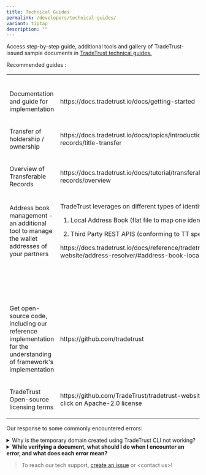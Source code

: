 ```yaml
---
title: Technical Guides
permalink: /developers/technical-guides/
variant: tiptap
description: ""
---
```

<p>Access step-by-step guide, additional tools and gallery of TradeTrust-issued
sample documents in&nbsp;<a href="https://docs.tradetrust.io/" rel="noopener noreferrer nofollow" target="_blank">TradeTrust technical guides.</a>
</p>
<p>Recommended guides :</p>
<table style="minWidth: 50px">
<colgroup>
<col>
<col>
</colgroup>
<tbody>
<tr>
<td rowspan="1" colspan="1">
<p></p>
</td>
<td rowspan="1" colspan="1">
<p></p>
</td>
</tr>
<tr>
<td rowspan="1" colspan="1">
<p>Documentation and guide for implementation</p>
</td>
<td rowspan="1" colspan="1">
<p><a rel="noopener noreferrer nofollow" target="_blank">https://docs.tradetrust.io/docs/getting-started</a>
</p>
</td>
</tr>
<tr>
<td rowspan="1" colspan="1">
<p>Transfer of holdership / ownership</p>
</td>
<td rowspan="1" colspan="1">
<p><a rel="noopener noreferrer nofollow" target="_blank">https://docs.tradetrust.io/docs/topics/introduction/transferable-records/title-transfer</a>
</p>
</td>
</tr>
<tr>
<td rowspan="1" colspan="1">
<p>Overview of Transferable Records</p>
</td>
<td rowspan="1" colspan="1">
<p><a rel="noopener noreferrer nofollow" target="_blank">https://docs.tradetrust.io/docs/tutorial/transferable-records/overview</a>
</p>
</td>
</tr>
<tr>
<td rowspan="1" colspan="1">
<p>Address book management - an additional tool to manage the wallet addresses
of your partners</p>
</td>
<td rowspan="1" colspan="1">
<p>TradeTrust leverages on different types of identifier resolvers:</p>
<ol data-tight="true" class="tight">
<li>
<p>Local Address Book (flat file to map one identifer to another)</p>
</li>
<li>
<p>Third Party REST APIS (conforming to TT specs)</p>
</li>
</ol>
<p></p>
<p><a rel="noopener noreferrer nofollow" target="_blank">https://docs.tradetrust.io/docs/reference/tradetrust-website/address-resolver/#address-book-local</a>
</p>
</td>
</tr>
<tr>
<td rowspan="1" colspan="1">
<p></p>
</td>
<td rowspan="1" colspan="1">
<p>
<br>
</p>
</td>
</tr>
<tr>
<td rowspan="1" colspan="1">
<p></p>
</td>
<td rowspan="1" colspan="1">
<p></p>
</td>
</tr>
<tr>
<td rowspan="1" colspan="1">
<p>Get open-source code, including our reference implementation for the understanding
of framework's implementation</p>
</td>
<td rowspan="1" colspan="1">
<p><a rel="noopener noreferrer nofollow" target="_blank">https://github.com/tradetrust</a>
</p>
</td>
</tr>
<tr>
<td rowspan="1" colspan="1">
<p>TradeTrust Open-source licensing terms</p>
</td>
<td rowspan="1" colspan="1">
<p><a rel="noopener noreferrer nofollow" target="_blank">https://github.com/TradeTrust/tradetrust-website<br>click</a> on
Apache-2.0 license</p>
</td>
</tr>
</tbody>
</table>
<p></p>
<p>Our response to some commonly encountered errors:</p>
<div data-type="detailGroup" class="isomer-accordion isomer-accordion-white">
<details class="isomer-details">
<summary>Why is the temporary domain created using TradeTrust CLI not working?</summary>
<div data-type="detailsContent" class="isomer-details-content">
<p>The temporary domain is only valid for 24 hours.</p>
</div>
</details>
<details class="isomer-details">
<summary><strong>While verifying a document, what should I do when I encounter an error, and what does each error mean?</strong>
</summary>
<div data-type="detailsContent" class="isomer-details-content">
<p>There are mainly three types of errors that can occur when verifying a
document:</p>
<ol data-tight="true" class="tight">
<li>
<p>Document not issued: TradeTrust checks that the document has been issued
and that its issuance status is in good standing. This error occurs if
the issuer revokes the document or if the document has not been issued.</p>
</li>
<li>
<p>Document issuer identity is invalid: TradeTrust validates and returns
the identity of the issuer. This error occurs if the document was issued
by an invalid user.</p>
</li>
<li>
<p>Document has been tampered with: TradeTrust ensures that the content of
the document remains unchanged since its creation, except for data removed
using the built-in obfuscation mechanism. This error occurs if the document's
content has been modified.</p>
</li>
</ol>
<p>If you encounter any of these errors, please contact the document issuer
for assistance.</p>
<p></p>
</div>
</details>
</div>
<p></p>
<blockquote>
<p>To reach our tech support, <a href="https://github.com/TradeTrust/tradetrust-core/issues" rel="noopener noreferrer nofollow" target="_blank">create an issue</a> or
&lt;contact us&gt;!</p>
</blockquote>
<p></p>
<p></p>
<p></p>